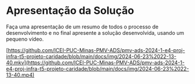 # Apresentação da Solução

Faça uma apresentação de um resumo de todos o processo de desenvolvimento e no final apresente a solução desenvolvida, usando um pequeno vídeo.

[https://github.com/ICEI-PUC-Minas-PMV-ADS/pmv-ads-2024-1-e4-proj-infra-t5-projeto-caridade/blob/main/docs/img/2024-06-23%2022-13-40.mkv](https://github.com/ICEI-PUC-Minas-PMV-ADS/pmv-ads-2024-1-e4-proj-infra-t5-projeto-caridade/blob/main/docs/img/2024-06-23%2022-13-40.mp4)

